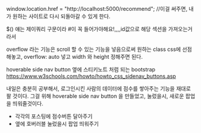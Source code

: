 window.location.href = "http://localhost:5000/recommend";
//이걸 써주면, 내가 원하는 사이트로 다시 되돌아갈 수 있게 한다. 

$() 얘는 제이쿼리 구문이라 #이 꼭 들어가야해요!,,,,id값으로 해당 섹션을 가져오는거라서

overflow 라는 기능은 scroll 할 수 있는 기능을 넣음으로써 
원하는 class css에 선점해놓고, 
overflow: auto 넣고
width 와 height 정해주면 된다. 

hoverable side nav button
옆에 스티키노트 처럼 되는 bootstrap
https://www.w3schools.com/howto/howto_css_sidenav_buttons.asp

내일은 충분히 공부해서, 로그인시킨 사람의 데이터에 점수를 쌓아주는 기능을 재대로 팔 것이다.
그걸 위해 hoverable side nav button 을 만들었고, 눌렀을시, 새로운 팝업을 띄워줄것이다. 

- 각각의 포스팅에 점수버튼 달아주기
- 옆에 호버러블 눌렀을시 팝업 띄워주기

